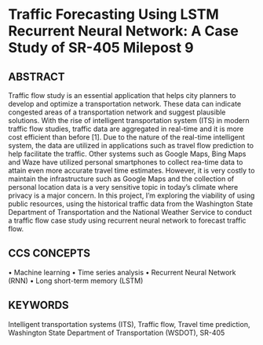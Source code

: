 # Traffic Forecasting Using LSTM Recurrent Neural Network: A Case Study of SR-405 Milepost 9

## ABSTRACT
Traffic flow study is an essential application that helps city planners to develop and optimize a transportation network. These data can indicate congested areas of a transportation network and suggest plausible solutions. With the rise of intelligent transportation system (ITS) in modern traffic flow studies, traffic data are aggregated in real-time and it is more cost efficient than before [1]. Due to the nature of the real-time intelligent system, the data are utilized in applications such as travel flow prediction to help facilitate the traffic. Other systems such as Google Maps, Bing Maps and Waze have utilized personal smartphones to collect rea-time data to attain even more accurate travel time estimates. However, it is very costly to maintain the infrastructure such as Google Maps and the collection of personal location data is a very sensitive topic in today’s climate where privacy is a major concern. In this project, I’m exploring the viability of using public resources, using the historical traffic data from the Washington State Department of Transportation and the National Weather Service to conduct a traffic flow case study using recurrent neural network to forecast traffic flow.

## CCS CONCEPTS
• Machine learning • Time series analysis • Recurrent Neural Network (RNN) • Long short-term memory (LSTM)

## KEYWORDS
Intelligent transportation systems (ITS), Traffic flow, Travel time prediction, Washington State Department of Transportation (WSDOT), SR-405
